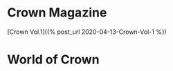 # Crown Magazine
<span style ="font-style: bold;">
[Crown Vol.1]({% post_url 2020-04-13-Crown-Vol-1 %})
</span>

# World of Crown
